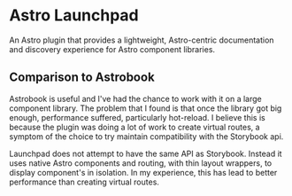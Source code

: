 # Astro Launchpad

An Astro plugin that provides a lightweight, Astro-centric documentation
and discovery experience for Astro component libraries.


## Comparison to Astrobook

Astrobook is useful and I've had the chance to work with it on a large
component library.  The problem that I found is that once the library
got big enough, performance suffered, particularly hot-reload.  I believe
this is because the plugin was doing a lot of work to create virtual routes,
a symptom of the choice to try maintain compatibility with the Storybook api.

Launchpad does not attempt to have the same API as Storybook.  Instead it uses
native Astro components and routing, with thin layout wrappers, to display
component's in isolation.  In my experience, this has lead to better
performance than creating virtual routes.
